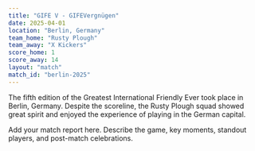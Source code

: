 ```yaml
---
title: "GIFE V - GIFEVergnügen"
date: 2025-04-01
location: "Berlin, Germany"
team_home: "Rusty Plough"
team_away: "X Kickers"
score_home: 1
score_away: 14
layout: "match"
match_id: "berlin-2025"
---
```


The fifth edition of the Greatest International Friendly Ever took place in Berlin, Germany. Despite the scoreline, the Rusty Plough squad showed great spirit and enjoyed the experience of playing in the German capital.

Add your match report here. Describe the game, key moments, standout players, and post-match celebrations.
